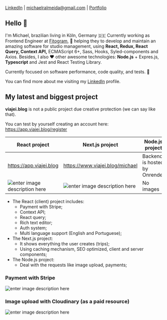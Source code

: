 [LinkedIn](https://www.linkedin.com/in/michaelralmeida/) | [michaelralmeida@gmail.com](mailto:michaelralmeida@gmail.com) | [Portfolio](http://michael.eti.br/) 

## Hello 👋

I'm Michael, brazilian living in Köln, Germany 🇩🇪 Currently working as Frontend Engineer at [Fitogram](https://www.fitogram.pro/), :running: helping they to develop and maintain an amazing software for studio management, using **React, Redux, React Query, Context API,** ECMAScript 6+, Sass, Hooks, Syled-components and Axios. Besides, I also ❤️  other awesome technologies: **Node.js** + Expres.js, **Typescript** and Jest and React Testing Library.

Currently focused on software performance, code quality, and tests. 🚀

You can find more about me visiting my [LinkedIn](https://www.linkedin.com/in/michaelralmeida/) profile. 

## My latest and biggest project

**viajei.blog** is not a public project due creative protection (we can say like that). 

You can test by yourself creating an account here: https://app.viajei.blog/register

|React project  | Next.js project | Node.js project |
|--|--|--|
|https://app.viajei.blog  | https://www.viajei.blog/michael | Backend is hosted by Onrender |
|![enter image description here](https://i.ibb.co/67rZ6vPC/appviajei.gif)  | ![enter image description here](https://i.ibb.co/qFB7TCLn/viajeipage.gif) | No images |

 - The React (client) project includes:
	 - Payment with Stripe;
	 - Context API;
	 - React query;
	 - Rich text editor;
	 - Auth system;
 	 - Multi language support (English and Portuguese);
- The Next.js project:
	- It shows everything the user creates (trips);
	- Using caching mechanism, SEO optimized, client and server components;
- The Node.js project:
	- Deal with the requests like image upload, payments;

### Payment with Stripe
![enter image description here](https://i.ibb.co/3Ymb0Zd5/payment-with-stripe.gif)
### Image upload with Cloudinary (as a paid resource)
![enter image description here](https://i.ibb.co/N29h11BL/image-upload.gif) 

